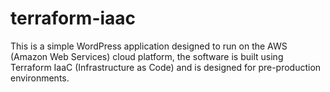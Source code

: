 # terraform-iaac
This is a simple WordPress application designed to run on the AWS (Amazon Web Services) cloud platform, the software is built using Terraform IaaC (Infrastructure as Code) and is designed for pre-production environments. 
